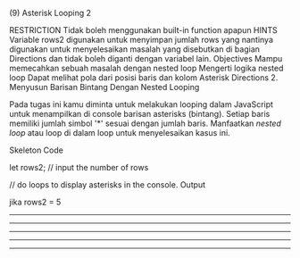 (9) Asterisk Looping 2

RESTRICTION
Tidak boleh menggunakan built-in function apapun
HINTS
Variable rows2 digunakan untuk menyimpan jumlah rows yang nantinya digunakan untuk menyelesaikan masalah yang disebutkan di bagian Directions dan tidak boleh diganti dengan variabel lain.
Objectives
Mampu memecahkan sebuah masalah dengan nested loop Mengerti logika nested loop Dapat melihat pola dari posisi baris dan kolom Asterisk
Directions
2. Menyusun Barisan Bintang Dengan Nested Looping

Pada tugas ini kamu diminta untuk melakukan looping dalam JavaScript untuk menampilkan di console barisan asterisks (bintang). Setiap baris memiliki jumlah simbol '*' sesuai dengan jumlah baris. Manfaatkan *nested loop* atau loop di dalam loop untuk menyelesaikan kasus ini.

Skeleton Code

let rows2; // input the number of rows

// do loops to display asterisks in the console.
Output

jika rows2 = 5

*****
*****
*****
*****
*****